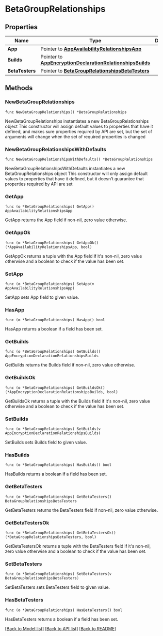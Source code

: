# BetaGroupRelationships

## Properties

Name | Type | Description | Notes
------------ | ------------- | ------------- | -------------
**App** | Pointer to [**AppAvailabilityRelationshipsApp**](AppAvailabilityRelationshipsApp.md) |  | [optional] 
**Builds** | Pointer to [**AppEncryptionDeclarationRelationshipsBuilds**](AppEncryptionDeclarationRelationshipsBuilds.md) |  | [optional] 
**BetaTesters** | Pointer to [**BetaGroupRelationshipsBetaTesters**](BetaGroupRelationshipsBetaTesters.md) |  | [optional] 

## Methods

### NewBetaGroupRelationships

`func NewBetaGroupRelationships() *BetaGroupRelationships`

NewBetaGroupRelationships instantiates a new BetaGroupRelationships object
This constructor will assign default values to properties that have it defined,
and makes sure properties required by API are set, but the set of arguments
will change when the set of required properties is changed

### NewBetaGroupRelationshipsWithDefaults

`func NewBetaGroupRelationshipsWithDefaults() *BetaGroupRelationships`

NewBetaGroupRelationshipsWithDefaults instantiates a new BetaGroupRelationships object
This constructor will only assign default values to properties that have it defined,
but it doesn't guarantee that properties required by API are set

### GetApp

`func (o *BetaGroupRelationships) GetApp() AppAvailabilityRelationshipsApp`

GetApp returns the App field if non-nil, zero value otherwise.

### GetAppOk

`func (o *BetaGroupRelationships) GetAppOk() (*AppAvailabilityRelationshipsApp, bool)`

GetAppOk returns a tuple with the App field if it's non-nil, zero value otherwise
and a boolean to check if the value has been set.

### SetApp

`func (o *BetaGroupRelationships) SetApp(v AppAvailabilityRelationshipsApp)`

SetApp sets App field to given value.

### HasApp

`func (o *BetaGroupRelationships) HasApp() bool`

HasApp returns a boolean if a field has been set.

### GetBuilds

`func (o *BetaGroupRelationships) GetBuilds() AppEncryptionDeclarationRelationshipsBuilds`

GetBuilds returns the Builds field if non-nil, zero value otherwise.

### GetBuildsOk

`func (o *BetaGroupRelationships) GetBuildsOk() (*AppEncryptionDeclarationRelationshipsBuilds, bool)`

GetBuildsOk returns a tuple with the Builds field if it's non-nil, zero value otherwise
and a boolean to check if the value has been set.

### SetBuilds

`func (o *BetaGroupRelationships) SetBuilds(v AppEncryptionDeclarationRelationshipsBuilds)`

SetBuilds sets Builds field to given value.

### HasBuilds

`func (o *BetaGroupRelationships) HasBuilds() bool`

HasBuilds returns a boolean if a field has been set.

### GetBetaTesters

`func (o *BetaGroupRelationships) GetBetaTesters() BetaGroupRelationshipsBetaTesters`

GetBetaTesters returns the BetaTesters field if non-nil, zero value otherwise.

### GetBetaTestersOk

`func (o *BetaGroupRelationships) GetBetaTestersOk() (*BetaGroupRelationshipsBetaTesters, bool)`

GetBetaTestersOk returns a tuple with the BetaTesters field if it's non-nil, zero value otherwise
and a boolean to check if the value has been set.

### SetBetaTesters

`func (o *BetaGroupRelationships) SetBetaTesters(v BetaGroupRelationshipsBetaTesters)`

SetBetaTesters sets BetaTesters field to given value.

### HasBetaTesters

`func (o *BetaGroupRelationships) HasBetaTesters() bool`

HasBetaTesters returns a boolean if a field has been set.


[[Back to Model list]](../README.md#documentation-for-models) [[Back to API list]](../README.md#documentation-for-api-endpoints) [[Back to README]](../README.md)


